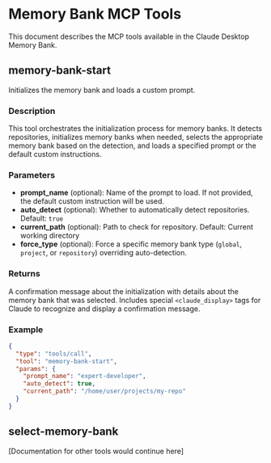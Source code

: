 # Memory Bank MCP Tools

This document describes the MCP tools available in the Claude Desktop Memory Bank.

## memory-bank-start

Initializes the memory bank and loads a custom prompt.

### Description

This tool orchestrates the initialization process for memory banks. It detects repositories, initializes memory banks when needed, selects the appropriate memory bank based on the detection, and loads a specified prompt or the default custom instructions.

### Parameters

- **prompt_name** (optional): Name of the prompt to load. If not provided, the default custom instruction will be used.
- **auto_detect** (optional): Whether to automatically detect repositories. Default: `true`
- **current_path** (optional): Path to check for repository. Default: Current working directory
- **force_type** (optional): Force a specific memory bank type (`global`, `project`, or `repository`) overriding auto-detection.

### Returns

A confirmation message about the initialization with details about the memory bank that was selected. Includes special `<claude_display>` tags for Claude to recognize and display a confirmation message.

### Example

```json
{
  "type": "tools/call",
  "tool": "memory-bank-start",
  "params": {
    "prompt_name": "expert-developer",
    "auto_detect": true,
    "current_path": "/home/user/projects/my-repo"
  }
}
```

## select-memory-bank

[Documentation for other tools would continue here]
